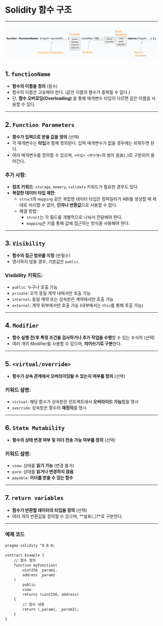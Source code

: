 # Solidity 함수 구조

---
![함수 기본 구조](../image/functionStructure.png)

## 1. `functionName`

- **함수의 이름을 정의** (필수)
- 함수의 이름은 고유해야 한다. (같은 이름의 함수가 중복될 수 없다.)
- 단, **함수 오버로딩(Overloading)** 을 통해 매개변수 타입이 다르면 같은 이름을 사용할 수 있다.

---

## 2. `Function Parameters`

- **함수가 입력으로 받을 값을 정의** (선택)
- 각 매개변수는 **타입**과 함께 정의된다. 입력 매개변수가 없을 경우에는 비워두면 된다.
- 여러 매개변수를 정의할 수 있으며, `<타입> <변수명>`의 쌍이 쉼표(`,`)로 구분되어 들어간다.

### 추가 사항:
- **참조 키워드**: `storage`, `memory`, `calldata` 키워드가 필요한 경우도 있다.
- **복잡한 데이터 타입 제한**:
  - `struct`와 `mapping` 같은 복잡한 데이터 타입은 컴파일러가 ABI를 생성할 때 제대로 처리할 수 없어, **인자나 반환값**으로 사용할 수 없다.
  - 해결 방법:
    - `struct`는 각 필드를 개별적으로 나눠서 전달해야 한다.
    - `mapping`은 키를 통해 값에 접근하는 방식을 사용해야 한다.

---

## 3. `Visibility`

- **함수의 접근 범위를 지정** (반필수)
- 명시하지 않을 경우, 기본값은 `public`.

### Visibility 키워드:
- `public`: 누구나 호출 가능
- `private`: 오직 동일 계약 내에서만 호출 가능
- `internal`: 동일 계약 또는 상속받은 계약에서만 호출 가능
- `external`: 계약 외부에서만 호출 가능 (내부에서는 `this`를 통해 호출 가능)

---

## 4. `Modifier`

- **함수 실행 전/후 특정 조건을 검사하거나 추가 작업을 수행**할 수 있는 수식어 (선택)
- 여러 개의 Modifier를 사용할 수 있으며, **띄어쓰기로 구분**한다.

---

## 5. `<virtual/override>`

- **함수가 상속 관계에서 오버라이딩될 수 있는지 여부를 정의** (선택)

### 키워드 설명:
- `virtual`: 해당 함수가 상속받은 컨트랙트에서 **오버라이드 가능**함을 명시
- `override`: 상속받은 함수의 **재정의**를 명시

---

## 6. `State Mutability`

- **함수의 상태 변경 여부 및 이더 전송 가능 여부를 정의** (선택)

### 키워드 설명:
- `view`: 상태를 **읽기 가능** (변경 불가)
- `pure`: 상태를 **읽거나 변경하지 않음**
- `payable`: **이더를 받을 수 있는 함수**

---

## 7. `return variables`

- **함수가 반환할 데이터의 타입을 정의** (선택)
- 여러 개의 반환값을 정의할 수 있으며, **쉼표(`,`)**로 구분한다.

---

### 예제 코드
```solidity
pragma solidity ^0.8.0;

contract Example {
    // 함수 정의
    function myFunction(
        uint256 _param1, 
        address _param2
    ) 
        public 
        view 
        returns (uint256, address) 
    {
        // 함수 내용
        return (_param1, _param2);
    }
}
